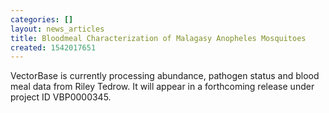 ```yaml
---
categories: []
layout: news_articles
title: Bloodmeal Characterization of Malagasy Anopheles Mosquitoes
created: 1542017651
---
```

VectorBase is currently processing abundance, pathogen status and blood meal data from Riley Tedrow. It will appear in a forthcoming release under project ID VBP0000345.
